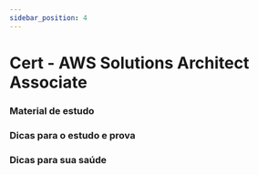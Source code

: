 ```yaml
---
sidebar_position: 4
---
```


# Cert - AWS Solutions Architect Associate

### Material de estudo

### Dicas para o estudo e prova

### Dicas para sua saúde